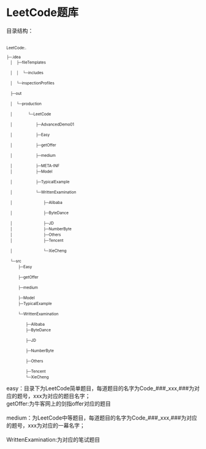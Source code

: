 # LeetCode题库 </br>
目录结构：</br>	
<font size=1>	
LeetCode:. </br>	
  ├─.idea </br>	
　│　├─fileTemplates </br>	
　│　│　└─includes </br>	
　│　└─inspectionProfiles </br>	
　├─out </br>	
　│　└─production </br>	
　│　　　　└─LeetCode </br>	
　│　　　　　　├─AdvancedDemo01 </br>	
　│　　　　　　├─Easy </br>	
　│　　　　　　├─getOffer </br>	
　│　　　　　　├─medium </br>	
　│　　　　　　├─META-INF</br>	
　│　　　　　　├─Model</br>	
　│　　　　　　├─TypicalExample</br>	
　│　　　　　　└─WrittenExamination</br>	
　│　　　　　　　　├─Alibaba</br>	
　│　　　　　　　　├─ByteDance</br>	
　│　　　　　　　　├─JD</br>	
　│　　　　　　　　├─NumberByte</br>	
　│　　　　　　　　├─Others</br>	
　│　　　　　　　　├─Tencent</br>	
　│　　　　　　　　└─XieCheng</br>	
　└─src</br>	
　　　├─Easy</br>	
　　　├─getOffer</br>	
　　　├─medium</br>	
　　　├─Model</br>	
　　　├─TypicalExample</br>	
　　　└─WrittenExamination</br>	
　　　　　├─Alibaba</br>	
　　　　　├─ByteDance</br>	
　　　　　├─JD</br>	
　　　　　├─NumberByte</br>	
　　　　　├─Others</br>	
　　　　　├─Tencent</br>	
　　　　　└─XieCheng</br>	
</font>	
easy：目录下为LeetCode简单题目，每道题目的名字为Code_###\_xxx,###为对应的题号，xxx为对应的题目名字；</br>	
getOffer:为牛客网上的剑指offer对应的题目</br>	
medium：为LeetCode中等题目，每道题目的名字为Code_###\_xxx,###为对应的题号，xxx为对应的一幕名字；</br>	
WrittenExamination:为对应的笔试题目</br>
